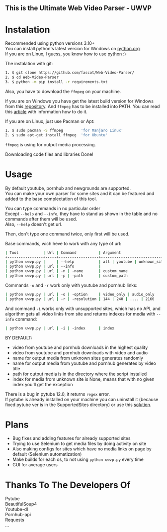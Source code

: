## This is the Ultimate Web Video Parser - UWVP

# Instalation

Recommended using python versions 3.10+ <br />
You can install python's latest version for Windows on [python.org](https://python.org/downloads/windows/) <br />
If you are on Linux, I guess, you know how to use python :) <br />

The instalation with git: <br />

```bash
1. $ git clone https://github.com/fascot/Web-Video-Parser/
2. $ cd Web-Video-Parser
3. $ python -m pip install -r requirements.txt
```

Also, you have to download the `ffmpeg` on your machine. <br />

If you are on Windows you have get the latest build version for Windows from this [repository](https://github.com/BtbN/FFmpeg-Builds/releases).
And `ffmpeg` has to be installed into PATH. You can read this [article](https://windowsloop.com/install-ffmpeg-windows-10/#add-ffmpeg-to-Windows-path) with information how to do it. <br />

If you are on Linux, just use Pacman or Apt:
```bash
1. $ sudo pacman -S ffmpeg        'for Manjaro Linux'
2. $ sudo apt-get install ffmpeg  'for Ubuntu'
```

`ffmpeg` is using for output media processing.


Downloading code files and libraries Done! <br />

# Usage

By default youtube, pornhub and newgrounds are supported. <br />
You can make your own parser for some sites and it can be featured and added to the base complectation of this tool. <br />

You can type commands in no particular order <br />
Except `--help` and `--info`, they have to stand as shown in the table and no commands after them will be used. <br />
Also, `--help` doesn't get url. <br />

Then, don't type one command twice, only first will be used. <br />

Base commands, wich heve to work with any type of url: <br />
```bash
| Tool           | Url | Command          | Argument                        | Description                                    |
+----------------+-----+------------------+---------------------------------+------------------------------------------------+
| python uwvp.py |     | --help           | all | youtube | unknown_site... | Returns documentation for input item           |
| python uwvp.py | url | --info           |                                 | Returns information about page                 |
| python uwvp.py | url | -n | -name       | custom_name                     | Changes the name of the output media file      |
| python uwvp.py | url | -p | -path       | custom_path                     | Changes the path of the output media file      |
```

Commands `-o` and `-r` work only with youtube and pornhub links:
```bash
| python uwvp.py | url | -o | -option     | video_only | audio_only         | Deletes audio or video from output media file  |
| python uwvp.py | url | -r | -resolution | 144 | 240 | .... | 2160         | Changes resolution of the output media file    |
```

And command `-i` works only with unsupported sites, which has no API, and algorithm gets all video links from site and returns
indexes for media with `--info` command:
```bash
| python uwvp.py | url | -i | -index      | index                           | Choosing the media file link from site by index |
```

BY DEFAULT:

 - video from youtube and pornhub downloads in the highest quality <br />
 - video from youtube and pornhub downloads with video and audio <br />
 - name for output media from unknown sites generates randomly <br />
 - name for output media from youtube and pornhub generates by video title <br />
 - path for output media is in the directory where the script installed <br />
 - index for media from unknown site is None, means that with no given index you'll get the exception <br />

There is a bug in pytube 12.0, it returns `regex` error. <br />
If pytube is already installed on your machine you can uninstall it (because fixed pytube ver is in the SupportedSites directory) or use this [solution](https://github.com/pytube/pytube/issues/1281).

# Plans

- Bug fixes and adding features for already supported sites <br />
- Trying to use Selenium to get media files by doing activity on site <br />
- Also making configs for sites which have no media links on page by default (Selenium automatization) <br />
- Make builds for each os, to not using `python uwvp.py` every time
- GUI for average users

# Thanks To The Developers Of

Pytube <br />
BeautifulSoup4 <br />
Youtube-dl <br />
Pornhub-api <br />
Requests <br />
...
